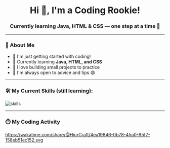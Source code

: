 <h1 align="center">Hi 👋, I'm a Coding Rookie!</h1>
<h3 align="center">Currently learning Java, HTML & CSS — one step at a time 🚀</h3>

---

### 🧠 About Me

- 🧩 I'm just getting started with coding!
- 🌱 Currently learning **Java, HTML, and CSS**
- 🔧 I love building small projects to practice
- 💬 I'm always open to advice and tips 😄

---

### 🛠️ My Current Skills (still learning):

<p align="left">
  <img src="https://skillicons.dev/icons?i=java,html,css" alt="skills" />
</p>

---

### ⏱️ My Coding Activity


https://wakatime.com/share/@HiorCraft/4ea19846-0b78-45a0-95f7-158eb51ec152.svg

